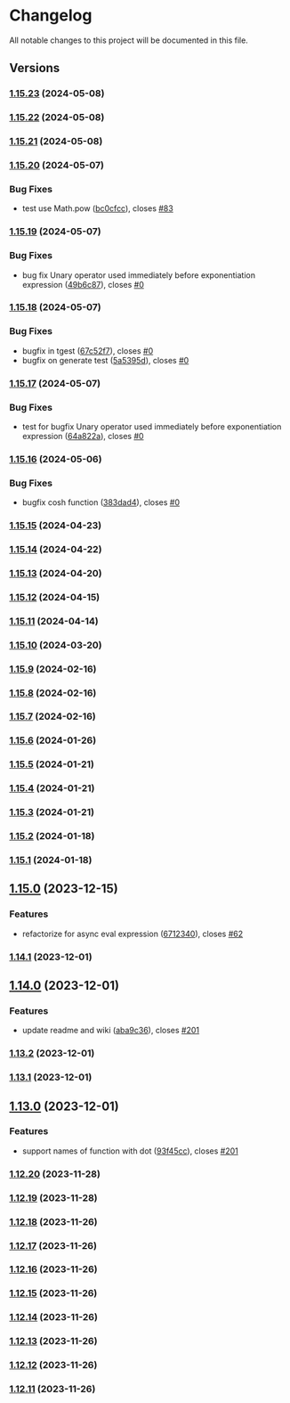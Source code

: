 # Changelog

All notable changes to this project will be documented in this file.

## Versions

### [1.15.23](https://github.com/data7expressions/3xpr/compare/v1.15.22...v1.15.23) (2024-05-08)

### [1.15.22](https://github.com/data7expressions/3xpr/compare/v1.15.21...v1.15.22) (2024-05-08)

### [1.15.21](https://github.com/data7expressions/3xpr/compare/v1.15.20...v1.15.21) (2024-05-08)

### [1.15.20](https://github.com/data7expressions/3xpr/compare/v1.15.19...v1.15.20) (2024-05-07)


### Bug Fixes

* test use Math.pow ([bc0cfcc](https://github.com/data7expressions/3xpr/commit/bc0cfccce8742d24fc7e8aa4c9e318845fb27c3b)), closes [#83](https://github.com/data7expressions/3xpr/issues/83)

### [1.15.19](https://github.com/data7expressions/3xpr/compare/v1.15.18...v1.15.19) (2024-05-07)


### Bug Fixes

* bug fix Unary operator used immediately before exponentiation expression ([49b6c87](https://github.com/data7expressions/3xpr/commit/49b6c877a765fd974fe31289a320b70575692631)), closes [#0](https://github.com/data7expressions/3xpr/issues/0)

### [1.15.18](https://github.com/data7expressions/3xpr/compare/v1.15.17...v1.15.18) (2024-05-07)


### Bug Fixes

* bugfix in tgest ([67c52f7](https://github.com/data7expressions/3xpr/commit/67c52f7411be29dd217e3e83f8162cdf62d63d02)), closes [#0](https://github.com/data7expressions/3xpr/issues/0)
* bugfix on generate test ([5a5395d](https://github.com/data7expressions/3xpr/commit/5a5395d69874ae0efcfb48c74cc4585ee09371a7)), closes [#0](https://github.com/data7expressions/3xpr/issues/0)

### [1.15.17](https://github.com/data7expressions/3xpr/compare/v1.15.16...v1.15.17) (2024-05-07)


### Bug Fixes

* test for bugfix Unary operator used immediately before exponentiation expression ([64a822a](https://github.com/data7expressions/3xpr/commit/64a822ad282830c500d60420b01aaf3627354d0e)), closes [#0](https://github.com/data7expressions/3xpr/issues/0)

### [1.15.16](https://github.com/data7expressions/3xpr/compare/v1.15.15...v1.15.16) (2024-05-06)


### Bug Fixes

* bugfix cosh function ([383dad4](https://github.com/data7expressions/3xpr/commit/383dad40c3415837443b6ccd0c7960abae2de02b)), closes [#0](https://github.com/data7expressions/3xpr/issues/0)

### [1.15.15](https://github.com/data7expressions/3xpr/compare/v1.15.14...v1.15.15) (2024-04-23)

### [1.15.14](https://github.com/data7expressions/3xpr/compare/v1.15.13...v1.15.14) (2024-04-22)

### [1.15.13](https://github.com/data7expressions/3xpr/compare/v1.15.12...v1.15.13) (2024-04-20)

### [1.15.12](https://github.com/data7expressions/3xpr/compare/v1.15.11...v1.15.12) (2024-04-15)

### [1.15.11](https://github.com/data7expressions/3xpr/compare/v1.15.10...v1.15.11) (2024-04-14)

### [1.15.10](https://github.com/data7expressions/3xpr/compare/v1.15.9...v1.15.10) (2024-03-20)

### [1.15.9](https://github.com/data7expressions/3xpr/compare/v1.15.8...v1.15.9) (2024-02-16)

### [1.15.8](https://github.com/data7expressions/3xpr/compare/v1.15.7...v1.15.8) (2024-02-16)

### [1.15.7](https://github.com/data7expressions/3xpr/compare/v1.15.6...v1.15.7) (2024-02-16)

### [1.15.6](https://github.com/data7expressions/3xpr/compare/v1.15.5...v1.15.6) (2024-01-26)

### [1.15.5](https://github.com/data7expressions/3xpr/compare/v1.15.4...v1.15.5) (2024-01-21)

### [1.15.4](https://github.com/data7expressions/3xpr/compare/v1.15.3...v1.15.4) (2024-01-21)

### [1.15.3](https://github.com/data7expressions/3xpr/compare/v1.15.2...v1.15.3) (2024-01-21)

### [1.15.2](https://github.com/data7expressions/3xpr/compare/v1.15.1...v1.15.2) (2024-01-18)

### [1.15.1](https://github.com/data7expressions/3xpr/compare/v1.15.0...v1.15.1) (2024-01-18)

## [1.15.0](https://github.com/data7expressions/3xpr/compare/v1.14.1...v1.15.0) (2023-12-15)


### Features

* refactorize for async eval expression ([6712340](https://github.com/data7expressions/3xpr/commit/6712340d793382dddda1a14df48667b9c5367078)), closes [#62](https://github.com/data7expressions/3xpr/issues/62)

### [1.14.1](https://github.com/data7expressions/3xpr/compare/v1.14.0...v1.14.1) (2023-12-01)

## [1.14.0](https://github.com/data7expressions/3xpr/compare/v1.13.2...v1.14.0) (2023-12-01)


### Features

* update readme and wiki ([aba9c36](https://github.com/data7expressions/3xpr/commit/aba9c36970bc64c956153508155f482bdeaa3f0c)), closes [#201](https://github.com/data7expressions/3xpr/issues/201)

### [1.13.2](https://github.com/data7expressions/3xpr/compare/v1.13.1...v1.13.2) (2023-12-01)

### [1.13.1](https://github.com/data7expressions/3xpr/compare/v1.13.0...v1.13.1) (2023-12-01)

## [1.13.0](https://github.com/data7expressions/3xpr/compare/v1.12.20...v1.13.0) (2023-12-01)


### Features

* support names of function with dot ([93f45cc](https://github.com/data7expressions/3xpr/commit/93f45cc55863c8c1586fca5deb5e2942f41ee07e)), closes [#201](https://github.com/data7expressions/3xpr/issues/201)

### [1.12.20](https://github.com/data7expressions/3xpr/compare/v1.12.18...v1.12.20) (2023-11-28)

### [1.12.19](https://github.com/data7expressions/3xpr/compare/v1.12.18...v1.12.19) (2023-11-28)

### [1.12.18](https://github.com/data7expressions/3xpr/compare/v1.12.17...v1.12.18) (2023-11-26)

### [1.12.17](https://github.com/data7expressions/3xpr/compare/v1.12.16...v1.12.17) (2023-11-26)

### [1.12.16](https://github.com/data7expressions/3xpr/compare/v1.12.15...v1.12.16) (2023-11-26)

### [1.12.15](https://github.com/data7expressions/3xpr/compare/v1.12.14...v1.12.15) (2023-11-26)

### [1.12.14](https://github.com/data7expressions/3xpr/compare/v1.12.13...v1.12.14) (2023-11-26)

### [1.12.13](https://github.com/data7expressions/3xpr/compare/v1.12.12...v1.12.13) (2023-11-26)

### [1.12.12](https://github.com/data7expressions/3xpr/compare/v1.12.11...v1.12.12) (2023-11-26)

### [1.12.11](https://github.com/data7expressions/3xpr/compare/v1.12.10...v1.12.11) (2023-11-26)

